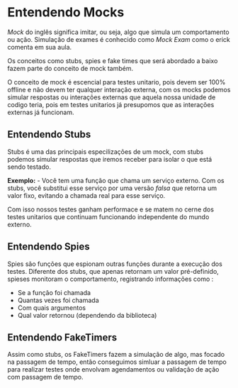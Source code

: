# Entendendo Mocks

*Mock* do inglês significa imitar, ou seja, algo que simula um comportamento ou ação. Simulação de exames é conhecido como *Mock Exam* como o erick comenta em sua aula.

Os conceitos como stubs, spies e fake times que será abordado a baixo fazem parte do conceito de mock também.

O conceito de mock é escencial para testes unitario, pois devem ser 100% offline e não devem ter qualquer interação externa, com os mocks podemos simular respostas ou interações externas que aquela nossa unidade de codigo teria, pois em testes unitarios já presupomos que as interações externas já funcionam.

## Entendendo Stubs

Stubs é uma das principais especilizações de um mock, com stubs podemos simular respostas que iremos receber para isolar o que está sendo testado.

**Exemplo:**
    - Você tem uma função que chama um serviço externo. Com os stubs, você substitui esse serviço por uma versão *falsa* que retorna um valor fixo, evitando a chamada real para esse serviço.

Com isso nossos testes ganham performace e se matem no cerne dos testes unitarios que continuam funcionando independente do mundo externo.

## Entendendo Spies

Spies são funções que espionam outras funções durante a execução dos testes. Diferente dos stubs, que apenas retornam um valor pré-definido, spieses monitoram o comportamento, registrando informações como :

- Se a função foi chamada
- Quantas vezes foi chamada
- Com quais argumentos
- Qual valor retornou (dependendo da biblioteca)

## Entendendo FakeTimers

Assim como stubs, os FakeTimers fazem a simulação de algo, mas focado na passagem de tempo, então conseguimos simluar a passagem de tempo para realizar testes onde envolvam agendamentos ou validação de ação com passagem de tempo.